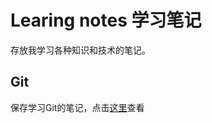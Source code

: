 # Learing notes 学习笔记

存放我学习各种知识和技术的笔记。

## Git

保存学习Git的笔记，点击[这里](https://github.com/jiayuzhang128/Knowledge-Base/blob/master/notes/git/Git%E5%B8%B8%E7%94%A8%E5%91%BD%E4%BB%A4.md)查看